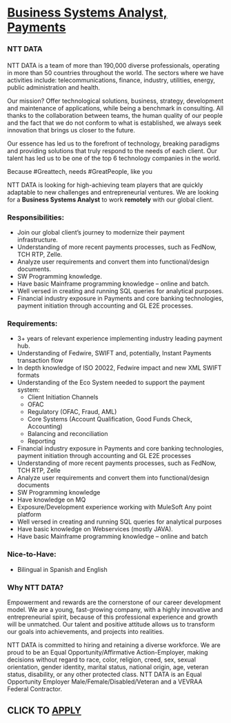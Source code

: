 # [Business Systems Analyst, Payments](https://www.remotewlb.com/apply/business-systems-analyst-payments)  
### NTT DATA  
####  

NTT DATA is a team of more than 190,000 diverse professionals, operating in more than 50 countries throughout the world. The sectors where we have activities include: telecommunications, finance, industry, utilities, energy, public administration and health.

Our mission? Offer technological solutions, business, strategy, development and maintenance of applications, while being a benchmark in consulting. All thanks to the collaboration between teams, the human quality of our people and the fact that we do not conform to what is established, we always seek innovation that brings us closer to the future.

Our essence has led us to the forefront of technology, breaking paradigms and providing solutions that truly respond to the needs of each client. Our talent has led us to be one of the top 6 technology companies in the world.

Because #Greattech, needs #GreatPeople, like you

NTT DATA is looking for high-achieving team players that are quickly adaptable to new challenges and entrepreneurial ventures. We are looking for a **Business Systems Analyst** to work **remotely** with our global client.

### Responsibilities:

  * Join our global client’s journey to modernize their payment infrastructure.
  * Understanding of more recent payments processes, such as FedNow, TCH RTP, Zelle.
  * Analyze user requirements and convert them into functional/design documents.
  * SW Programming knowledge.
  * Have basic Mainframe programming knowledge – online and batch.
  * Well versed in creating and running SQL queries for analytical purposes.
  * Financial industry exposure in Payments and core banking technologies, payment initiation through accounting and GL E2E processes.

### Requirements:

  * 3+ years of relevant experience implementing industry leading payment hub. 
  * Understanding of Fedwire, SWIFT and, potentially, Instant Payments transaction flow 
  * In depth knowledge of ISO 20022, Fedwire impact and new XML SWIFT formats 
  * Understanding of the Eco System needed to support the payment system: 
    * Client Initiation Channels 
    * OFAC 
    * Regulatory (OFAC, Fraud, AML) 
    * Core Systems (Account Qualification, Good Funds Check, Accounting) 
    * Balancing and reconciliation 
    * Reporting 
  * Financial industry exposure in Payments and core banking technologies, payment initiation through accounting and GL E2E processes 
  * Understanding of more recent payments processes, such as FedNow, TCH RTP, Zelle 
  * Analyze user requirements and convert them into functional/design documents 
  * SW Programming knowledge 
  * Have knowledge on MQ
  * Exposure/Development experience working with MuleSoft Any point platform 
  * Well versed in creating and running SQL queries for analytical purposes 
  * Have basic knowledge on Webservices (mostly JAVA). 
  * Have basic Mainframe programming knowledge – online and batch 

### Nice-to-Have:

  * Bilingual in Spanish and English

### Why NTT DATA?

Empowerment and rewards are the cornerstone of our career development model. We are a young, fast-growing company, with a highly innovative and entrepreneurial spirit, because of this professional experience and growth will be unmatched. Our talent and positive attitude allows us to transform our goals into achievements, and projects into realities.

NTT DATA is committed to hiring and retaining a diverse workforce. We are proud to be an Equal Opportunity/Affirmative Action-Employer, making decisions without regard to race, color, religion, creed, sex, sexual orientation, gender identity, marital status, national origin, age, veteran status, disability, or any other protected class. NTT DATA is an Equal Opportunity Employer Male/Female/Disabled/Veteran and a VEVRAA Federal Contractor.

  
## CLICK TO [APPLY](https://www.remotewlb.com/apply/business-systems-analyst-payments)

